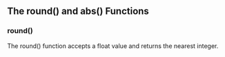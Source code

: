 ## The round() and abs() Functions
### round()
The round() function accepts a float value and returns the nearest integer.
